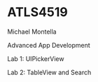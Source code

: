 # ATLS4519

Michael Montella

Advanced App Development


Lab 1: UIPickerView

Lab 2: TableView and Search
